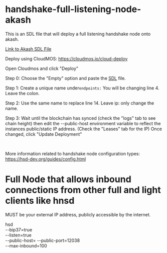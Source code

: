 # handshake-full-listening-node-akash

This is an SDL file that will deploy a full listening handshake node onto akash.

[Link to Akash SDL File](https://github.com/WireWrex/handshake-node-akash/blob/main/handshake-node-fl.sdl)

Deploy using CloudMOS: https://cloudmos.io/cloud-deploy

Open Cloudmos and click "Deploy" 
<br>

Step 0: Choose the "Empty" option and paste the [SDL](https://github.com/WireWrex/handshake-node-akash/blob/main/handshake-node-fl.sdl) file.
<br>

Step 1: Create a unique name under```endpoints:``` You will be changing line 4. Leave the colon.
<br>

Step 2: Use the same name to replace line 14. Leave ip: only change the name.
<br>

Step 3: Wait until the blockchain has synced (check the "logs" tab to see chain height) then edit the --public-host environment variable to reflect the instances public/static IP address. (Check the "Leases" tab for the IP) Once changed, click "Update Deployment"

<br>

More information related to handshake node configuration types: https://hsd-dev.org/guides/config.html

# Full Node that allows inbound connections from other full and light clients like hnsd
<IP address> MUST be your external IP address, publicly accessible by the internet.

hsd \
--bip37=true   \
--listen=true   \
--public-host=<IP address>
--public-port=12038  \
--max-inbound=100	


